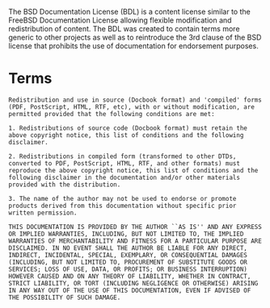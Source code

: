The BSD Documentation License (BDL) is a content license similar to the
FreeBSD Documentation License allowing flexible modification and
redistribution of content. The BDL was created to contain terms more
generic to other projects as well as to reintroduce the 3rd clause of
the BSD license that prohibits the use of documentation for endorsement
purposes.

# Terms

`Redistribution and use in source (Docbook format) and 'compiled' forms`
`(PDF, PostScript, HTML, RTF, etc), with or without modification, are`
`permitted provided that the following conditions are met:`

`1. Redistributions of source code (Docbook format) must retain the`
`above copyright notice, this list of conditions and the following`
`disclaimer.`

`2. Redistributions in compiled form (transformed to other DTDs,`
`converted to PDF, PostScript, HTML, RTF, and other formats) must`
`reproduce the above copyright notice, this list of conditions and the`
`following disclaimer in the documentation and/or other materials`
`provided with the distribution.`

`3. The name of the author may not be used to endorse or promote`
`products derived from this documentation without specific prior`
`written permission.`

``` THIS DOCUMENTATION IS PROVIDED BY THE AUTHOR ``AS IS'' AND ANY EXPRESS ```
`OR IMPLIED WARRANTIES, INCLUDING, BUT NOT LIMITED TO, THE IMPLIED`
`WARRANTIES OF MERCHANTABILITY AND FITNESS FOR A PARTICULAR PURPOSE ARE`
`DISCLAIMED. IN NO EVENT SHALL THE AUTHOR BE LIABLE FOR ANY DIRECT,`
`INDIRECT, INCIDENTAL, SPECIAL, EXEMPLARY, OR CONSEQUENTIAL DAMAGES`
`(INCLUDING, BUT NOT LIMITED TO, PROCUREMENT OF SUBSTITUTE GOODS OR`
`SERVICES; LOSS OF USE, DATA, OR PROFITS; OR BUSINESS INTERRUPTION)`
`HOWEVER CAUSED AND ON ANY THEORY OF LIABILITY, WHETHER IN CONTRACT,`
`STRICT LIABILITY, OR TORT (INCLUDING NEGLIGENCE OR OTHERWISE) ARISING`
`IN ANY WAY OUT OF THE USE OF THIS DOCUMENTATION, EVEN IF ADVISED OF`
`THE POSSIBILITY OF SUCH DAMAGE.`